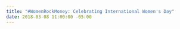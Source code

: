 ```yaml
---
title: "#WomenRockMoney: Celebrating International Women's Day"
date: 2018-03-08 11:00:00 -05:00
---
```



